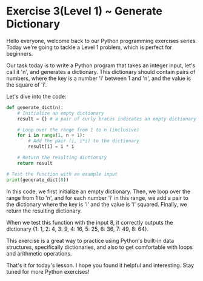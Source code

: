 # Exercise 3(Level 1) ~ Generate Dictionary

Hello everyone, welcome back to our Python programming exercises series. Today we're going to tackle a Level 1 problem, which is perfect for beginners.

Our task today is to write a Python program that takes an integer input, let's call it 'n', and generates a dictionary. This dictionary should contain pairs of numbers, where the key is a number 'i' between 1 and 'n', and the value is the square of 'i'.

Let's dive into the code:

```python
def generate_dict(n):
    # Initialize an empty dictionary
    result = {} # a pair of curly braces indicates an empty dictionary

    # Loop over the range from 1 to n (inclusive)
    for i in range(1, n + 1):
        # Add the pair (i, i*i) to the dictionary
        result[i] = i * i

    # Return the resulting dictionary
    return result

# Test the function with an example input
print(generate_dict(8))
```

In this code, we first initialize an empty dictionary. Then, we loop over the range from 1 to 'n', and for each number 'i' in this range, we add a pair to the dictionary where the key is 'i' and the value is 'i' squared. Finally, we return the resulting dictionary.

When we test this function with the input 8, it correctly outputs the dictionary {1: 1, 2: 4, 3: 9, 4: 16, 5: 25, 6: 36, 7: 49, 8: 64}.

This exercise is a great way to practice using Python's built-in data structures, specifically dictionaries, and also to get comfortable with loops and arithmetic operations.

That's it for today's lesson. I hope you found it helpful and interesting. Stay tuned for more Python exercises!

